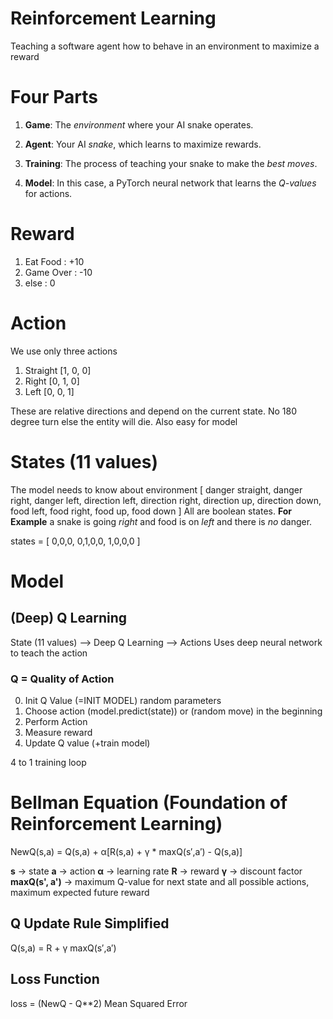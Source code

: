 # Reinforcement Learning
Teaching a software agent how to behave in an environment to maximize a reward

# Four Parts
1. **Game**: The *environment* where your AI snake operates.

2. **Agent**: Your AI *snake*, which learns to maximize rewards.

3. **Training**: The process of teaching your snake to make the *best moves*.

4. **Model**: In this case, a PyTorch neural network that learns the *Q-values* for actions.

# Reward
1. Eat Food : +10
2. Game Over : -10
3. else : 0

# Action
We use only three actions
1. Straight [1, 0, 0]
2. Right [0, 1, 0]
3. Left [0, 0, 1]

These are relative directions and depend on the current state. No 180 degree turn else the entity will die. Also easy for model

# States (11 values)
The model needs to know about environment
[
    danger straight, danger right, danger left,
    direction left, direction right, direction up, direction down, 
    food left, food right, food up, food down
]
All are boolean states. **For Example** a snake is going *right* and food is on *left* and there is *no* danger.

states = 
[
    0,0,0,
    0,1,0,0,
    1,0,0,0
]

# Model

## (Deep) Q Learning
State (11 values) --> Deep Q Learning --> Actions
Uses deep neural network to teach the action

### Q = Quality of Action

0. Init Q Value (=INIT MODEL) random parameters
1. Choose action (model.predict(state)) or (random move) in the beginning
2. Perform Action
3. Measure reward
4. Update Q value (+train model)

4 to 1 training loop

# Bellman Equation (Foundation of Reinforcement Learning)


NewQ(s,a) = Q(s,a) + α[R(s,a) + γ * maxQ(s′,a′) - Q(s,a)]

**s** -> state
**a** -> action
**α** -> learning rate
**R** -> reward
**γ** -> discount factor
**maxQ(s', a')** -> maximum Q-value for next state and all possible actions, maximum expected future reward

## Q Update Rule Simplified
Q(s,a) = R + γ maxQ(s′,a′)

## Loss Function 
loss = (NewQ - Q**2) Mean Squared Error
